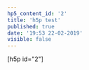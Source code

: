 ```yaml
---
hp5_content_id: '2'
title: 'h5p test'
published: true
date: '19:53 22-02-2019'
visible: false
---
```


[h5p id="2"]